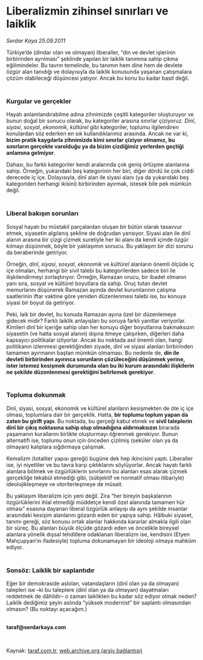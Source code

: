 # Liberalizmin zihinsel sınırları ve laiklik

*Serdar Kaya 25.09.2011*

<div class="yazi"><p>Türkiye’de (dindar olan ve olmayan) liberaller, “din ve devlet işlerinin birbirinden ayrılması” şeklinde yapılan bir laiklik tanımına sahip çıkma eğilimindeler. Bu tavrın temelinde, bu tanımın hem dine hem de devlete özgür alan tanıdığı ve dolayısıyla da laiklik konusunda yaşanan çatışmalara çözüm olabileceği düşüncesi yatıyor. Ancak bu konu bu kadar basit değil.</p>
<h3><br/>Kurgular ve gerçekler</h3>
<p>Hayatı anlamlandırabilme adına zihnimizde çeşitli kategoriler oluşturuyor ve bunun doğal bir sonucu olarak, bu kategoriler arasına sınırlar çiziyoruz. <i>Dinî</i>, <i>siyasi</i>, <i>sosyal</i>, <i>ekonomik</i>, <i>kültürel</i> gibi kategoriler, toplumu ilgilendiren konulardan söz ederken en sık kullandıklarımız arasında. Ancak ne var ki, <b>bizim pratik kaygılarla zihnimizde kimi sınırlar çiziyor olmamız, bu sınırların gerçekte varolduğu ya da bizim çizdiğimiz yerlerden geçtiği anlamına gelmiyor</b>.</p>
<p>Dahası, bu farklı kategoriler kendi aralarında çok geniş örtüşme alanlarına sahip. Örneğin, yukarıdaki beş kategorinin her biri, diğer dördü ile çok ciddi derecede iç içe. Dolayısıyla, dinî alan ile siyasi alanı (ya da yukarıdaki beş kategoriden herhangi ikisini) birbirinden ayırmak, istesek bile pek mümkün değil.</p>
<h3><br/>Liberal bakışın sorunları</h3>
<p>Sosyal hayatı bu müstakil parçalardan oluşan bir bütün olarak tasavvur etmek, siyasetin algılanış şekline de doğrudan yansıyor. Siyasi alan ile dinî alanın arasına bir çizgi çizmek suretiyle her iki alanı da kendi içinde özgür kılmayı düşünmek, böyle bir yaklaşımın sonucu. Bu yaklaşım bir dizi sorunu da beraberinde getiriyor.</p>
<p>Örneğin, <i>dinî</i>, <i>siyasi</i>, <i>sosyal</i>, <i>ekonomik</i> ve <i>kültürel</i> alanların önemli ölçüde iç içe olmaları, herhangi bir sivil talebi bu kategorilerden sadece biri ile ilişkilendirmeyi zorlaştırıyor. Örneğin, Ramazan orucu, bir ibadet olmanın yanı sıra, sosyal ve kültürel boyutlara da sahip. Oruç tutan devlet memurlarını düşünerek Ramazan ayında devlet kurumlarının çalışma saatlerinin iftar vaktine göre yeniden düzenlenmesi talebi ise, bu konuya siyasi bir boyut da getiriyor.</p>
<p>Peki, laik bir devlet, bu konuda Ramazan ayına özel bir düzenlemeye gidecek midir? Farklı laiklik anlayışları bu soruya farklı yanıtlar veriyorlar. Kimileri dinî bir içeriğe sahip olan her konuyu diğer boyutlarına bakmaksızın siyasetin (ve hatta sosyal alanın) dışına itmeye çalışırken, diğerleri daha kapsayıcı politikalar izliyorlar. Ancak bu noktada asıl önemli olan, hangi politikanın izlenmesi gerektiğinden ziyade, dinî ve siyasi alanları birbirinden tamamen ayırmanın baştan mümkün olmaması. Bu nedenle de, <b>din ile devleti birbirinden ayırınca sorunların çözüleceğini düşünmek yerine, ister istemez kesişmek durumunda olan bu iki kurum arasındaki ilişkilerin ne şekilde düzenlenmesi gerektiğini belirlemek gerekiyor</b>.</p>
<h3><br/>Topluma dokunmak</h3>
<p>Dinî, siyasi, sosyal, ekonomik ve kültürel alanların kesişmekten de öte iç içe olması, toplumlara dair bir gerçeklik. Hatta, <b>bir toplumu toplum yapan da zaten bu girift yapı</b>. Bu noktada, bu gerçeği kabul etmek ve <b>sivil taleplerin dinî bir çıkış noktasına sahip olup olmadığına aldırmaksızın</b> birarada yaşamanın kurallarını birlikte oluşturmayı öğrenmek gerekiyor. Bunun alternatifi ise, toplumu onun için önceden çizilmiş (seküler olan ya da olmayan) kalıplara sığdırmaya çalışmak.</p>
<p>Kemalizm (totaliter yapısı gereği) bugüne dek hep ikincisini yaptı. Liberaller ise, iyi niyetliler ve bu tavra karşı çıktıklarını söylüyorlar. Ancak hayatı farklı alanlara bölmek ve özgürlüklerin sınırlarını bu alanları esas alarak çizmek gerçekliğe tekabül etmediği gibi, (sübjektif ve normatif olması itibariyle) ideolojikleşmeye ve otoriterleşmeye de müsait.</p>
<p>Bu yaklaşım liberalizm için yeni değil. Zira “her bireyin başkalarının özgürlüklerini ihlal etmediği müddetçe kendi özel alanında tamamen hür olması” esasına dayanan liberal özgürlük anlayışı da aynı şekilde insanlar arasındaki kesişim alanlarını gözardı eden bir yapıya sahip. Hâlbuki siyaset, tanımı gereği, söz konusu ortak alanlar hakkında kararlar almakla ilgili olan bir süreç. Bu alanları büyük ölçüde gözardı eden ve öncelikle bireysel alanlara yönelik dışsal tehditlere odaklanan liberalizm ise, kendisini (Etyen Mahçupyan’ın ifadesiyle) topluma dokunamayan bir ideoloji olmaya mahkûm ediyor.</p>
<h3><br/>Sonsöz: Laiklik bir saplantıdır</h3>
<p>Eğer bir demokraside aslolan, vatandaşların (dinî olan ya da olmayan) talepleri ise –ki bu taleplere (dinî olan ya da olmayan) dayatmaları reddetmek de dâhildir– o zaman laiklikten bu kadar söz ediyor olmak neden? Laiklik dediğimiz şeyin aslında “yüksek modernist” bir saplantı olmasından olmasın? (Bu noktayı açacağım.)</p>
<p><b><br/>taraf@serdarkaya.com</b></p>
<p><b> </b></p>
</div>

Kaynak: [taraf.com.tr](http://www.taraf.com.tr:80/serdar-kaya/makale-liberalizmin-zihinsel-sinirlari-ve-laiklik.htm), [web.archive.org (arşiv bağlantısı)](http://web.archive.org/web/20131213011216/http://www.taraf.com.tr:80/serdar-kaya/makale-liberalizmin-zihinsel-sinirlari-ve-laiklik.htm)
